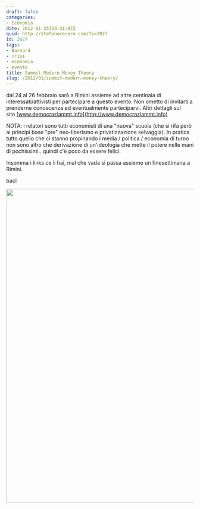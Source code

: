 ```yaml
---
draft: false
categories:
- Economia
date: 2012-01-25T19:31:07Z
guid: http://stefanocecere.com/?p=2827
id: 2827
tags:
- Barnard
- crisi
- economia
- evento
title: Summit Modern Money Theory
slug: /2012/01/summit-modern-money-theory/
---
```


dal 24 al 26 febbraio sarò a Rimini assieme ad altre centinaia di interessati/attivisti per partecipare a questo evento. Non ometto di invitarti a prenderne conoscenza ed eventualmente parteciparvi. Altri dettagli sul sito [www.democraziammt.info](http://www.democraziammt.info)

NOTA: i relatori sono tutti economisti di una "nuova" scuola (che si rifà però ai principi base "pre" neo-liberismo e privatizzazione selvaggia). In pratica tutto quello che ci stanno propinando i media / politica / economia di turno non sono altro che derivazione di un'ideologia che mette il potere nelle mani di pochissimi.. quindi c'è poco da essere felici.

Insomma i links ce li hai, mal che vada si passa assieme un finesettimana a Rimini.

baci

[<img class="aligncenter size-full wp-image-2828" title="volantino-summit-mmt" src="http://stefanocecere.com/wp-content/uploads/sites/3/2012/01/volantino-summit-mmt.png" alt="" width="595" height="842" srcset="http://stefanocecere.com/wp-content/uploads/sites/3/2012/01/volantino-summit-mmt.png 595w, http://stefanocecere.com/wp-content/uploads/sites/3/2012/01/volantino-summit-mmt-212x300.png 212w" sizes="(max-width: 595px) 100vw, 595px" />](http://www.democraziammt.info)